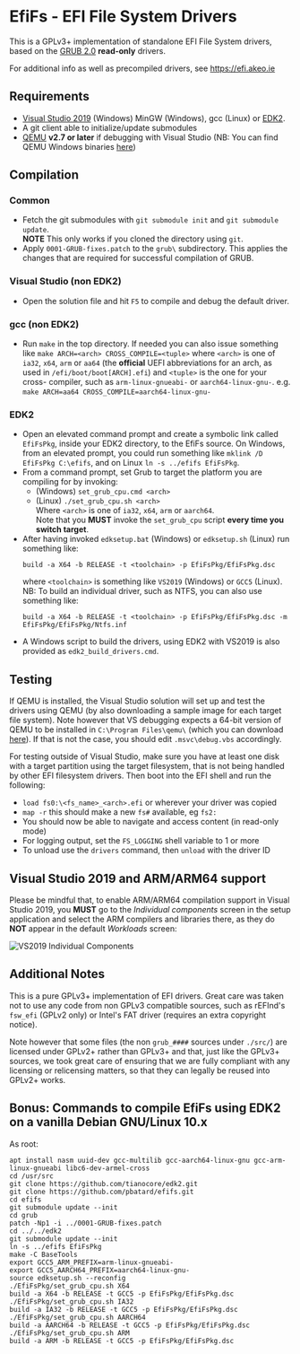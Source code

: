 EfiFs - EFI File System Drivers
===============================

This is a GPLv3+ implementation of standalone EFI File System drivers, based on
the [GRUB 2.0](http://www.gnu.org/software/grub/) __read-only__ drivers.

For additional info as well as precompiled drivers, see https://efi.akeo.ie

## Requirements

* [Visual Studio 2019](https://www.visualstudio.com/vs/community/) (Windows)
  MinGW (Windows), gcc (Linux) or [EDK2](https://github.com/tianocore/edk2).
* A git client able to initialize/update submodules
* [QEMU](http://www.qemu.org) __v2.7 or later__ if debugging with Visual Studio
  (NB: You can find QEMU Windows binaries [here](https://qemu.weilnetz.de/w64/))

## Compilation

### Common

* Fetch the git submodules with `git submodule init` and `git submodule update`.  
  __NOTE__ This only works if you cloned the directory using `git`.
* Apply `0001-GRUB-fixes.patch` to the `grub\` subdirectory. This applies the
  changes that are required for successful compilation of GRUB.

### Visual Studio (non EDK2)

* Open the solution file and hit `F5` to compile and debug the default driver.

### gcc (non EDK2)

* Run `make` in the top directory. If needed you can also issue something like
  `make ARCH=<arch> CROSS_COMPILE=<tuple>` where `<arch>` is one of `ia32`,
  `x64`, `arm` or `aa64` (the __official__ UEFI abbreviations for an arch, as
  used in `/efi/boot/boot[ARCH].efi`) and `<tuple>` is the one for your cross-
  compiler, such as `arm-linux-gnueabi-` or `aarch64-linux-gnu-`.
  e.g. `make ARCH=aa64 CROSS_COMPILE=aarch64-linux-gnu-`

### EDK2

* Open an elevated command prompt and create a symbolic link called `EfiFsPkg`,
  inside your EDK2 directory, to the EfiFs source. On Windows, from an elevated
  prompt, you could run something like `mklink /D EfiFsPkg C:\efifs`, and on
  Linux `ln -s ../efifs EfiFsPkg`.
* From a command prompt, set Grub to target the platform you are compiling for
  by invoking:
  * (Windows) `set_grub_cpu.cmd <arch>`
  * (Linux) `./set_grub_cpu.sh <arch>`  
  Where `<arch>` is one of `ia32`, `x64`, `arm` or `aarch64`.  
  Note that you __MUST__ invoke the `set_grub_cpu` script __every time you
  switch target__.
* After having invoked `edksetup.bat` (Windows) or `edksetup.sh` (Linux) run
  something like:  
  ```
  build -a X64 -b RELEASE -t <toolchain> -p EfiFsPkg/EfiFsPkg.dsc
  ```  
  where `<toolchain>` is something like `VS2019` (Windows) or `GCC5` (Linux).  
  NB: To build an individual driver, such as NTFS, you can also use something
  like:  
  ```
  build -a X64 -b RELEASE -t <toolchain> -p EfiFsPkg/EfiFsPkg.dsc -m EfiFsPkg/EfiFsPkg/Ntfs.inf
  ```
* A Windows script to build the drivers, using EDK2 with VS2019 is also provided
  as `edk2_build_drivers.cmd`.

## Testing

If QEMU is installed, the Visual Studio solution will set up and test the
drivers using QEMU (by also downloading a sample image for each target file
system). Note however that VS debugging expects a 64-bit version of QEMU to be
installed in `C:\Program Files\qemu\` (which you can download [here](https://qemu.weilnetz.de/w64/)).
If that is not the case, you should edit `.msvc\debug.vbs` accordingly.

For testing outside of Visual Studio, make sure you have at least one disk with
a target partition using the target filesystem, that is not being handled by
other EFI filesystem drivers.
Then boot into the EFI shell and run the following:
* `load fs0:\<fs_name>_<arch>.efi` or wherever your driver was copied
* `map -r` this should make a new `fs#` available, eg `fs2:`
* You should now be able to navigate and access content (in read-only mode)
* For logging output, set the `FS_LOGGING` shell variable to 1 or more
* To unload use the `drivers` command, then `unload` with the driver ID

## Visual Studio 2019 and ARM/ARM64 support

Please be mindful that, to enable ARM/ARM64 compilation support in Visual
Studio 2019, you __MUST__ go to the _Individual components_ screen in the setup
application and select the ARM compilers and libraries there, as they do __NOT__
appear in the default _Workloads_ screen:

![VS2019 Individual Components](https://files.akeo.ie/pics/VS2019_Individual_Components.png)

## Additional Notes

This is a pure GPLv3+ implementation of EFI drivers. Great care was taken not to
use any code from non GPLv3 compatible sources, such as rEFInd's `fsw_efi`
(GPLv2 only) or Intel's FAT driver (requires an extra copyright notice).

Note however that some files (the non `grub_####` sources under `./src/`) are
licensed under GPLv2+ rather than GPLv3+ and that, just like the GPLv3+ sources,
we took great care of ensuring that we are fully compliant with any licensing
or relicensing matters, so that they can legally be reused into GPLv2+ works.

## Bonus: Commands to compile EfiFs using EDK2 on a vanilla Debian GNU/Linux 10.x

As root:
```
apt install nasm uuid-dev gcc-multilib gcc-aarch64-linux-gnu gcc-arm-linux-gnueabi libc6-dev-armel-cross
cd /usr/src
git clone https://github.com/tianocore/edk2.git
git clone https://github.com/pbatard/efifs.git
cd efifs
git submodule update --init
cd grub
patch -Np1 -i ../0001-GRUB-fixes.patch
cd ../../edk2
git submodule update --init
ln -s ../efifs EfiFsPkg
make -C BaseTools
export GCC5_ARM_PREFIX=arm-linux-gnueabi-
export GCC5_AARCH64_PREFIX=aarch64-linux-gnu-
source edksetup.sh --reconfig
./EfiFsPkg/set_grub_cpu.sh X64
build -a X64 -b RELEASE -t GCC5 -p EfiFsPkg/EfiFsPkg.dsc
./EfiFsPkg/set_grub_cpu.sh IA32
build -a IA32 -b RELEASE -t GCC5 -p EfiFsPkg/EfiFsPkg.dsc
./EfiFsPkg/set_grub_cpu.sh AARCH64
build -a AARCH64 -b RELEASE -t GCC5 -p EfiFsPkg/EfiFsPkg.dsc
./EfiFsPkg/set_grub_cpu.sh ARM
build -a ARM -b RELEASE -t GCC5 -p EfiFsPkg/EfiFsPkg.dsc
```
